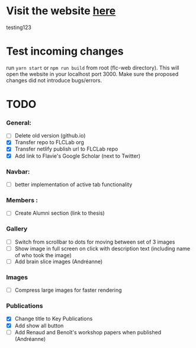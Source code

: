# Visit the website [here](https://flc-lab.com/)

testing123

# Test incoming changes

run `yarn start` or `npm run build` from root (flc-web directory). This will open the website in your localhost port 3000. Make sure the proposed changes did not introduce bugs/errors.

# TODO

### General:

- [ ] Delete old version (github.io)
- [x] Transfer repo to FLCLab org
- [x] Transfer netlify publish url to FLCLab repo
- [x] Add link to Flavie's Google Scholar (next to Twitter)

### Navbar:

- [ ] better implementation of active tab functionality

### Members :

- [ ] Create Alumni section (link to thesis)

### Gallery

- [ ] Switch from scrollbar to dots for moving between set of 3 images
- [ ] Show image in full screen on click with description text (including name of who took the image)
- [ ] Add brain slice images (Andréanne)

### Images

- [ ] Compress large images for faster rendering

### Publications

- [x] Change title to Key Publications
- [x] Add show all button
- [ ] Add Renaud and Benoît's workshop papers when published (Andréanne)
